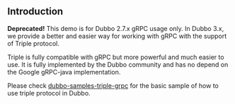 ## Introduction
**Deprecated!** This demo is for Dubbo 2.7.x gRPC usage only. In Dubbo 3.x, we provide a better and easier way for working with gRPC with the support of Triple protocol. 

Triple is fully compatible with gRPC but more powerful and much easier to use. It is fully implemented by the Dubbo community and has no depend on the Google gRPC-java implementation. 

Please check [dubbo-samples-triple-grpc](../../1-basic/dubbo-samples-triple-unary/) for the basic sample of how to use triple protocol in Dubbo.
